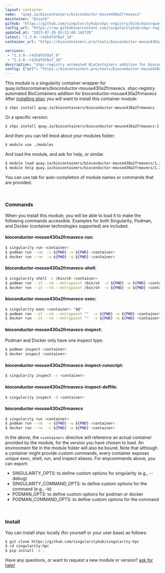 ```yaml
---
layout: container
name:  "quay.io/biocontainers/bioconductor-mouse430a2frmavecs"
maintainer: "@vsoch"
github: "https://github.com/singularityhub/shpc-registry/blob/main/quay.io/biocontainers/bioconductor-mouse430a2frmavecs/container.yaml"
config_url: "https://raw.githubusercontent.com/singularityhub/shpc-registry/main/quay.io/biocontainers/bioconductor-mouse430a2frmavecs/container.yaml"
updated_at: "2023-07-20 03:22:08.142739"
latest: "1.3.0--r42hdfd78af_10"
container_url: "https://biocontainers.pro/tools/bioconductor-mouse430a2frmavecs"

versions:
 - "1.3.0--r41hdfd78af_9"
 - "1.3.0--r42hdfd78af_10"
description: "shpc-registry automated BioContainers addition for bioconductor-mouse430a2frmavecs"
config: {"url": "https://biocontainers.pro/tools/bioconductor-mouse430a2frmavecs", "maintainer": "@vsoch", "description": "shpc-registry automated BioContainers addition for bioconductor-mouse430a2frmavecs", "latest": {"1.3.0--r42hdfd78af_10": "sha256:5e227e12c69a3bcdfa324f543255cdde915bfc869d3370fbc735310564429e2d"}, "tags": {"1.3.0--r41hdfd78af_9": "sha256:a073efa16dd7914098f72c37778646f5a073e418b869ac24d9496f7f3f693813", "1.3.0--r42hdfd78af_10": "sha256:5e227e12c69a3bcdfa324f543255cdde915bfc869d3370fbc735310564429e2d"}, "docker": "quay.io/biocontainers/bioconductor-mouse430a2frmavecs"}
---
```


This module is a singularity container wrapper for quay.io/biocontainers/bioconductor-mouse430a2frmavecs.
shpc-registry automated BioContainers addition for bioconductor-mouse430a2frmavecs
After [installing shpc](#install) you will want to install this container module:


```bash
$ shpc install quay.io/biocontainers/bioconductor-mouse430a2frmavecs
```

Or a specific version:

```bash
$ shpc install quay.io/biocontainers/bioconductor-mouse430a2frmavecs:1.3.0--r42hdfd78af_10
```

And then you can tell lmod about your modules folder:

```bash
$ module use ./modules
```

And load the module, and ask for help, or similar.

```bash
$ module load quay.io/biocontainers/bioconductor-mouse430a2frmavecs/1.3.0--r42hdfd78af_10
$ module help quay.io/biocontainers/bioconductor-mouse430a2frmavecs/1.3.0--r42hdfd78af_10
```

You can use tab for auto-completion of module names or commands that are provided.

<br>

### Commands

When you install this module, you will be able to load it to make the following commands accessible.
Examples for both Singularity, Podman, and Docker (container technologies supported) are included.

#### bioconductor-mouse430a2frmavecs-run:

```bash
$ singularity run <container>
$ podman run --rm  -v ${PWD} -w ${PWD} <container>
$ docker run --rm  -v ${PWD} -w ${PWD} <container>
```

#### bioconductor-mouse430a2frmavecs-shell:

```bash
$ singularity shell -s /bin/sh <container>
$ podman run --it --rm --entrypoint /bin/sh  -v ${PWD} -w ${PWD} <container>
$ docker run --it --rm --entrypoint /bin/sh  -v ${PWD} -w ${PWD} <container>
```

#### bioconductor-mouse430a2frmavecs-exec:

```bash
$ singularity exec <container> "$@"
$ podman run --it --rm --entrypoint ""  -v ${PWD} -w ${PWD} <container> "$@"
$ docker run --it --rm --entrypoint ""  -v ${PWD} -w ${PWD} <container> "$@"
```

#### bioconductor-mouse430a2frmavecs-inspect:

Podman and Docker only have one inspect type.

```bash
$ podman inspect <container>
$ docker inspect <container>
```

#### bioconductor-mouse430a2frmavecs-inspect-runscript:

```bash
$ singularity inspect -r <container>
```

#### bioconductor-mouse430a2frmavecs-inspect-deffile:

```bash
$ singularity inspect -d <container>
```



#### bioconductor-mouse430a2frmavecs

```bash
$ singularity run <container>
$ podman run --rm  -v ${PWD} -w ${PWD} <container>
$ docker run --rm  -v ${PWD} -w ${PWD} <container>
```


In the above, the `<container>` directive will reference an actual container provided
by the module, for the version you have chosen to load. An environment file in the
module folder will also be bound. Note that although a container
might provide custom commands, every container exposes unique exec, shell, run, and
inspect aliases. For anycommands above, you can export:

 - SINGULARITY_OPTS: to define custom options for singularity (e.g., --debug)
 - SINGULARITY_COMMAND_OPTS: to define custom options for the command (e.g., -b)
 - PODMAN_OPTS: to define custom options for podman or docker
 - PODMAN_COMMAND_OPTS: to define custom options for the command

<br>

### Install

You can install shpc locally (for yourself or your user base) as follows:

```bash
$ git clone https://github.com/singularityhub/singularity-hpc
$ cd singularity-hpc
$ pip install -e .
```

Have any questions, or want to request a new module or version? [ask for help!](https://github.com/singularityhub/singularity-hpc/issues)